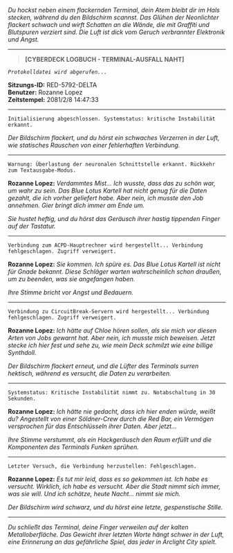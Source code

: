 _Du hockst neben einem flackernden Terminal, dein Atem bleibt dir im Hals stecken, während du den Bildschirm scannst. Das Glühen der Neonlichter flackert schwach und wirft Schatten an die Wände, die mit Graffiti und Blutspuren verziert sind. Die Luft ist dick vom Geruch verbrannter Elektronik und Angst._

---

> **[CYBERDECK LOGBUCH - TERMINAL-AUSFALL NAHT]**

_`Protokolldatei wird abgerufen...`_

**Sitzungs-ID:** RED-5792-DELTA  
**Benutzer:** Rozanne Lopez  
**Zeitstempel:** 2081/2/8 14:47:33

---

`Initialisierung abgeschlossen. Systemstatus: kritische Instabilität erkannt.`

_Der Bildschirm flackert, und du hörst ein schwaches Verzerren in der Luft, wie statisches Rauschen von einer fehlerhaften Verbindung._

---

`Warnung: Überlastung der neuronalen Schnittstelle erkannt. Rückkehr zum Textausgabe-Modus.`

**Rozanne Lopez:** _Verdammtes Mist... Ich wusste, dass das zu schön war, um wahr zu sein. Das Blue Lotus Kartell hat nicht genug für die Daten gezahlt, die ich vorher geliefert habe. Aber nein, ich musste den Job annehmen. Gier bringt dich immer am Ende um._

_Sie hustet heftig, und du hörst das Geräusch ihrer hastig tippenden Finger auf der Tastatur._

---

`Verbindung zum ACPD-Hauptrechner wird hergestellt... Verbindung fehlgeschlagen. Zugriff verweigert.`

**Rozanne Lopez:** _Sie kommen. Ich spüre es. Das Blue Lotus Kartell ist nicht für Gnade bekannt. Diese Schläger warten wahrscheinlich schon draußen, um zu beenden, was sie angefangen haben._

_Ihre Stimme bricht vor Angst und Bedauern._

---

`Verbindung zu CircuitBreak-Servern wird hergestellt... Verbindung fehlgeschlagen. Zugriff verweigert.`

**Rozanne Lopez:** _Ich hätte auf Chloe hören sollen, als sie mich vor diesen Arten von Jobs gewarnt hat. Aber nein, ich musste mich beweisen. Jetzt stecke ich hier fest und sehe zu, wie mein Deck schmilzt wie eine billige Synthdoll._

_Der Bildschirm flackert erneut, und die Lüfter des Terminals surren hektisch, während es versucht, die Daten zu verarbeiten._

---

`Systemstatus: Kritische Instabilität nimmt zu. Notabschaltung in 30 Sekunden.`

**Rozanne Lopez:** _Ich hätte nie gedacht, dass ich hier enden würde, weißt du? Angestellt von einer Söldner-Crew durch die Red Bar, ein Vermögen versprochen für das Entschlüsseln ihrer Daten. Aber jetzt..._

_Ihre Stimme verstummt, als ein Hackgeräusch den Raum erfüllt und die Komponenten des Terminals Funken sprühen._

---

`Letzter Versuch, die Verbindung herzustellen: Fehlgeschlagen.`

**Rozanne Lopez:** _Es tut mir leid, dass es so gekommen ist. Ich habe es versucht. Wirklich, ich habe es versucht. Aber die Stadt nimmt sich immer, was sie will. Und ich schätze, heute Nacht... nimmt sie mich._

_Der Bildschirm wird schwarz, und du hörst eine letzte, gespenstische Stille._

---

_Du schließt das Terminal, deine Finger verweilen auf der kalten Metalloberfläche. Das Gewicht ihrer letzten Worte hängt schwer in der Luft, eine Erinnerung an das gefährliche Spiel, das jeder in Arclight City spielt._
